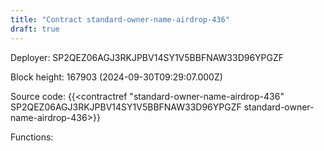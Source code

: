 ```yaml
---
title: "Contract standard-owner-name-airdrop-436"
draft: true
---
```

Deployer: SP2QEZ06AGJ3RKJPBV14SY1V5BBFNAW33D96YPGZF


 



Block height: 167903 (2024-09-30T09:29:07.000Z)

Source code: {{<contractref "standard-owner-name-airdrop-436" SP2QEZ06AGJ3RKJPBV14SY1V5BBFNAW33D96YPGZF standard-owner-name-airdrop-436>}}

Functions:


